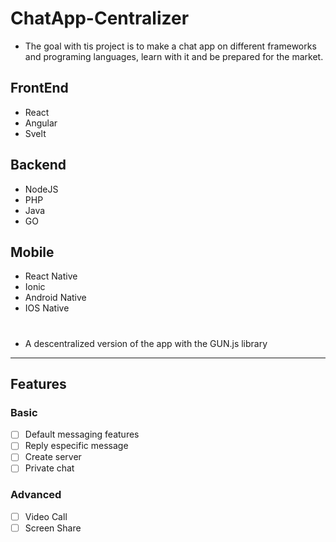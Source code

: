 # ChatApp-Centralizer

- The goal with tis project is to make a chat app on different frameworks and programing languages, learn with it and be prepared for the market.

## FrontEnd
- React
- Angular
- Svelt

## Backend
- NodeJS
- PHP
- Java
- GO

## Mobile
- React Native
- Ionic
- Android Native
- IOS Native

#
- A descentralized version of the app with the GUN.js library

------

## Features
### Basic
- [ ] Default messaging features
- [ ] Reply especific message
- [ ] Create server
- [ ] Private chat
### Advanced
- [ ] Video Call
- [ ] Screen Share
